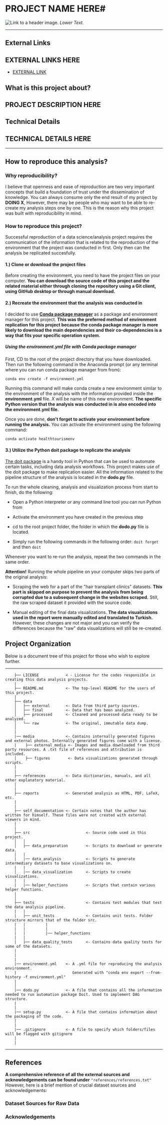 # PROJECT NAME HERE#

![Link to a header image.](#)
_Lower Text._

* * *

## External Links ##

## EXTERNAL LINKS HERE ###

- [EXTERNAL LINK](#)
 
## What is this project about? ##

## PROJECT DESCRIPTION HERE ##

## Technical Details ##


## TECHNICAL DETAILS HERE

* * *

## How to reproduce this analysis? ##

### Why reproducibility? ###

I believe that openness and ease of reproduction are two very important concepts that build a foundation of trust under the dissemination of knowledge. You can always consume only the end result of my project by **DOING X**,  However, there may be people who may want to be able to re-create my analysis steps one by one. This is the reason why this project was built with reproducibility in mind.

### How to reproduce this project? ###

Successful reproduction of a data science/analysis project requires the communication of the information that is related to the reproduction of the environment that the project was conducted in first. Only then can the analysis be replicated succesfully.  

#### 1.) Clone or download the project files

Before creating the environment, you need to have the project files on your computer. **You can download the source code of this project and the related material either through cloning the repository using a Git client, using GitHub desktop or through manual download.**

#### 2.) Recreate the environment that the analysis was conducted in ####

I decided to use [**Conda package manager**](https://docs.conda.io/en/latest/) as a package and environment manager for this project. **This was the preferred method of environment replication for this project because the conda package manager is more likely to download the main dependencies and their co-dependencies is a way that fits your specific operation system.**

##### Using the environment.yml file with Conda package manager #####

First, CD to the root of the project directory that you have downloaded. Then run the following command in the Anaconda prompt (or any terminal where you can run conda package manager from from):

`conda env create -f environment.yml`

Running this command will make conda create a new environment similar to the environment of the analysis with the information provided inside the **environment.yml** file. *X* will be name of this new environment. **The specific Python version that the analysis was conducted in is also encoded into the environment.yml file.**

Once you are done, **don't forget to activate your environment before running the analysis.** You can activate the environment using the following command:

`conda activate healthtourismenv`

#### 3.) Utilize the Python doit package to replicate the analysis ####

[The doit package](https://pydoit.org/) is a handy tool in Python that can be used to automate certain tasks, including data analysis workflows. This project makes use of the doit package to make replication easier. All the information related to the pipeline structure of the analysis is located in the **dodo.py** file.

To run the whole cleaning, analysis and visualization process from start to finish, do the following:

* Open a Python interpreter or any command line tool you can run Python from

* Activate the environment you have created in the previous step

* cd to the root project folder, the folder in which the **dodo.py** file is located.

* Simply run the following commands in the following order: `doit forget` and then `doit`

Whenever you want to re-run the analysis, repeat the two commands in the same order.

**Attention!** Running the whole pipeline on your computer skips two parts of the original analysis:

* Scraping the web for a part of the "hair transplant clinics" datasets. **This part is skipped on purpose to prevent the analysis from being corrupted due to a subsequent change in the websites scraped.** Still, the raw scraped dataset it provided with the source code.

* Manual editing of the final data visualizations. **The data visualizations used in the report were manually edited and translated to Turkish.** However, these changes are not major and you can verify the differences because the "raw" data visualizations will still be re-created.

## Project  Organization ##

Below is a document tree of this project for those who wish to explore further.

--------
```
    ├── LICENSE            < - License for the codes responsible in creating this data analysis projects.
    |
    ├── README.md          <- The top-level README for the users of     this project.
    |
    ├── data
    │   ├── external       <- Data from third party sources.
    │   ├── final          <- Data that has been analyzed.
    │   ├── processed      <- Cleaned and processed data ready to be analyzed.
    │   └── raw            <- The original, immutable data dump.
    │
    |
    |── media              <- Contains internally generated figures and external photos. Internally generated figures come with a license.
    |    ├── external_media <- Images and media downloaded from third party resources. A .txt file of references and attribution is included.
    │    ├── figures        <- Data visualizations generated through scripts.
    |                                             
    |
    ├── references         <- Data dictionaries, manuals, and all other explanatory material.
    │
    |
    ├── reports            <- Generated analysis as HTML, PDF, LaTeX, etc.
    |
    |
    ├── self_documentation <- Certain notes that the author has written for himself. These files were not created with external viewers in mind.
    |
    |
    ├── src                         <- Source code used in this project.
    │   │
    │   ├── data_preparation        <- Scripts to download or generate data.
    │   |
    |   |── data_analysis           <- Scripts to generate intermediary datasets to base visualizations on.                           
    |   |   
    │   |── data_visualization      <- Scripts to create visualizations.
    |   |
    |   |── helper_functions        <- Scripts that contain various helper functions.
    |   
    │       
    ├── tests                       <- Contains test modules that test the data analysis pipeline.
    |   |
    |   ├── unit_tests              <- Contains unit tests. Folder structure mirrors that of the folder src.
    |   |         |
    |   |         |
    |   |         |── helper_functions
    |   |
    |   ├── data_quality_tests      <- Contains data quality tests for some of the datasets.
    |                        
    |
    |
    |── environment.yml    <- A .yml file for reproducing the analysis environment.
    |                         Generated with "conda env export --from-history -f environment.yml"
    |
    │
    |── dodo.py            <- A file that contains all the information needed to run automation package Doit. Used to implement DAG structure.
    |
    |
    |── setup.py           <- A file that contains information about the packaging of the code.
    |
    |
    |── .gitignore         <- A file to specify which folders/files will be flagged with gitignore
    |
    |
```
--------

## References ##

**A comprehensive reference of all the external sources and acknowledgements can be found under** `"references/references.txt"`
However, here is a brief mention of crucial dataset sources and acknowledgements:

### Dataset Sources for Raw Data ###

### Acknowledgements ###

